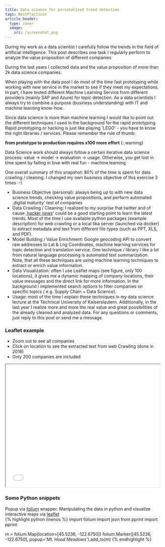 ```yaml
---
title: Data science for personalized trend detection
tags: BestPractices
article_header:
  type: cover
  image:
    src: /screenshot.png
---
```






During my work as a data scientist I carefully follow the trends in the ﬁeld of artificial intelligence. This post describes one task I regularly perform to analyze the value proposition of different companies
<!--more-->
During the last years I collected data and the value proposition of more than 2k data science companies.


When playing with the data pool I do most of the time fast prototyping while working with new service in the market to see if they meet my expectations. In part, I have tested different Machine Learning Service from different providers (mainly SAP and Azure) for topic detection. As a data scientists I always try to combine a purpose (business understanding) with IT and machine learning know-how.

Since data science is more than machine learning I would like to point out the different techniques I used in the background for the rapid prototyping. Rapid prototyping or hacking is just like playing 'LEGO' - you have to know the right libraries / services. Please remember the rule of thumb:

**from prototype to production requires x100 more effort**
{:.warning}

Data Science work should always follow a certain iterative data science process: value -> model -> evaluation -> usage. Otherwise, you get lost in time spent by falling in love with real fun - machine learning.

One overall summary of this snapshot: 80% of the time is spent for data crawling / cleaning. I changed my own business objective of this exercise 3 times :-)

* Business Objective (personal): always being up to with new data science trends, checking value propositions, and perform automated ,digital maturity' test of companies
* Data Crawling / Cleaning: I realized to my surprise that twitter and of cause ,[hacker news](https://news.ycombinator.com/)' could be a good starting point to learn the latest trends. Most of the time I use available python packages (example description) for web crawling or a local tika server (launched via docker) to extract metadata and text from different file types (such as PPT, XLS, and PDF).
* Model Building / Value Enrichment: Google geocoding API to convert raw addresses to Lat & Lng Coordinates, machine learning services for topic detection and translation service. One technique / library I like a lot from natural language processing is automated text summarization. Note, that all these techniques are using machine learning techniques to extract or enrich value information.
* Data Visualization: often I use Leaflet maps (see figure, only 100 locations), it gives me a dynamic mapping of company locations, their value messages and the direct link for more information. In the background I implemented search options to filter companies on specific topics ( e.g. Supply Chain + Data Science).
* Usage: most of the time I explain these techniques in my data science lecture at the Technical University of Kaiserslautern. Additionally, in the last year I realize more and more the real value and great possibilities of the already cleaned and analyzed data.
For any questions or comments, just reply to this post or send me a message.

### Leaflet example
* Zoom out to see all companies
* Click on location to see the extracted text from web Crawling (done in 2018)
* Only 200 companies are included
<iframe src="/assets/data/leaflet_small.html" width="100%" height="400"></iframe>

### Some Python snippets
Popup via [folium](https://python-visualization.github.io/folium/) wrapper.
Manipulating the data in python and visualize interactive maps via [leaflet](https://leafletjs.com/)  
{% highlight python  linenos %}
  import folium
  import json
  from pprint import pprint

  m = folium.Map(location=[45.5236, -122.6750])
  folium.Marker([45.5236, -122.6750], popup='<i>Mt. Hood Meadows</i>').add_to(m)
{% endhighlight %}
